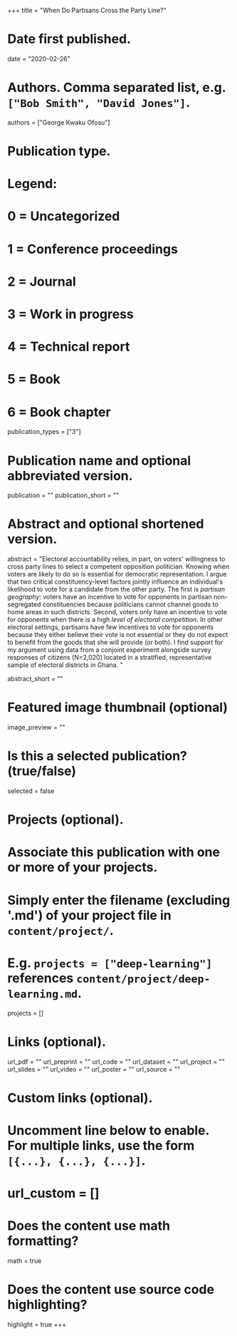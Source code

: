 +++
title = "When Do Partisans Cross the Party Line?"

# Date first published.
date = "2020-02-26"

# Authors. Comma separated list, e.g. `["Bob Smith", "David Jones"]`.
authors = ["George Kwaku Ofosu"]

# Publication type.
# Legend:
# 0 = Uncategorized
# 1 = Conference proceedings
# 2 = Journal
# 3 = Work in progress
# 4 = Technical report
# 5 = Book
# 6 = Book chapter
publication_types = ["3"]

# Publication name and optional abbreviated version.
publication = ""
publication_short = ""

# Abstract and optional shortened version.
abstract = "Electoral accountability relies, in part, on voters' willingness to cross party lines to select a competent opposition politician. Knowing when voters are likely to do so is essential for democratic representation. I argue that two critical constituency-level factors jointly influence an individual's likelihood to vote for a candidate from the other party. The first is *partisan geography*: voters have an incentive to vote for opponents in partisan non-segregated constituencies because politicians cannot channel goods to home areas in such districts. Second, voters only have an incentive to vote for opponents when there is a high *level of electoral competition*. In other electoral settings, partisans have few incentives to vote for opponents because they either believe their vote is not essential or they do not expect to benefit from the goods that she will provide (or both). I find support for my argument using data from a conjoint experiment alongside survey responses of citizens (N=2,020) located in a stratified, representative sample of electoral districts in Ghana. "

abstract_short = ""

# Featured image thumbnail (optional)
image_preview = ""

# Is this a selected publication? (true/false)
selected = false

# Projects (optional).
#   Associate this publication with one or more of your projects.
#   Simply enter the filename (excluding '.md') of your project file in `content/project/`.
#   E.g. `projects = ["deep-learning"]` references `content/project/deep-learning.md`.
projects = []

# Links (optional).
url_pdf = ""
url_preprint = ""
url_code = ""
url_dataset = ""
url_project = ""
url_slides = ""
url_video = ""
url_poster = ""
url_source = ""

# Custom links (optional).
#   Uncomment line below to enable. For multiple links, use the form `[{...}, {...}, {...}]`.
# url_custom = []

# Does the content use math formatting?
math = true

# Does the content use source code highlighting?
highlight = true
+++
